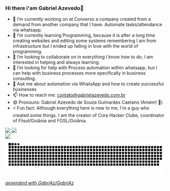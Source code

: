 ### Hi there i'am Gabriel Azevedo👋

- 🔭 I’m currently working on at Converso a company created from a demand from another company that I have. Automate tasks/attendance via whatsapp.
- 🌱 I’m currently learning Programming, because it is after a long time creating websites and editing some systems remembering I am from infrastructure but I ended up falling in love with the world of programming.
- 👯 I’m looking to collaborate on in everything I know how to do, I am interested in helping and always learning.
- 🤔 I’m looking for help with Process automation within whatsapp, but I can help with business processes more specifically in business consulting.
- 💬 Ask me about automation via WhatsApp and how to create successful businesses
- 📫 How to reach me: contato@gabrielazevedo.com.br
- 😄 Pronouns: Gabriel Azevedo de Souza Guimarães Caetano (Amém! 🙏)
- ⚡ Fun fact: Although everything here is new to me, I'm a guy who created some things. I am the creator of Cora Hacker Clube, coordinator of Flisol/Goiânia and FGSL/Goiânia.

<div>
  <a href="https://gabrielazevedo.com.br">
  <img height="180em" src="https://github-readme-stats.vercel.app/api?username=GabriAz&show_icons=true&theme=dracula&include_all_commits=true&count_private=true"/>
  <img height="160em" src="https://github-readme-stats.vercel.app/api/top-langs/?username=GabriAz&layout=compact&langs_count=16&theme=dracula"/>
</div>
<div>
  <a href="https://www.linkedin.com/in/gabriaz/" target="_blank"> <img src="https://img.shields.io/badge/LinkedIn-0077B5?style=for-the-badge&logo=linkedin&logoColor=white" target="_blank">
</div>
  
  <picture>
  <source media="(prefers-color-scheme: dark)" srcset="https://raw.githubusercontent.com/platane/platane/output/github-contribution-grid-snake-dark.svg">
  <source media="(prefers-color-scheme: light)" srcset="https://raw.githubusercontent.com/platane/platane/output/github-contribution-grid-snake.svg">
  <img alt="github contribution grid snake animation" src="https://raw.githubusercontent.com/platane/platane/output/github-contribution-grid-snake.svg">
</picture>

_generated with [GabriAz/GabriAz](https://github.com/GabriAz/GabriAz)_
